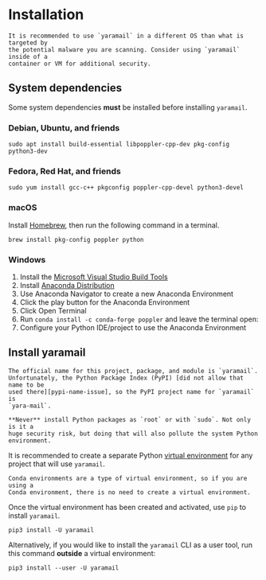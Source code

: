 # Installation

```{warning}
It is recommended to use `yaramail` in a different OS than what is targeted by 
the potential malware you are scanning. Consider using `yaramail` inside of a
container or VM for additional security.
```

## System dependencies

Some system dependencies **must** be installed before installing `yaramail`.

### Debian, Ubuntu, and friends

```text
sudo apt install build-essential libpoppler-cpp-dev pkg-config python3-dev
```

### Fedora, Red Hat, and friends

```text
sudo yum install gcc-c++ pkgconfig poppler-cpp-devel python3-devel
```

### macOS

Install [Homebrew][homebrew], then run the following command in a terminal.

```text
brew install pkg-config poppler python
```

### Windows

1. Install the [Microsoft Visual Studio Build Tools][build_tools]
2. Install [Anaconda Distribution][anaconda_distribution]
3. Use Anaconda Navigator to create a new Anaconda Environment
4. Click the play button for the Anaconda Environment
5. Click Open Terminal
6. Run `conda install -c conda-forge poppler` and leave the terminal open:
7. Configure your Python IDE/project to use the Anaconda Environment

## Install yaramail

```{note}
The official name for this project, package, and module is `yaramail`. 
Unfortunately, the Python Package Index (PyPI) [did not allow that name to be
used there][pypi-name-issue], so the PyPI project name for `yaramail` is 
`yara-mail`.
```

```{warning}
**Never** install Python packages as `root` or with `sudo`. Not only is it a
huge security risk, but doing that will also pollute the system Python
environment.
```

It is recommended to create a separate Python [virtual environment][venv]
for any project that will use `yaramail`.

```{note}
Conda environments are a type of virtual environment, so if you are using a
Conda environment, there is no need to create a virtual environment.
```

Once the virtual environment has been created and activated, use `pip` to
install `yaramail`.

```text
pip3 install -U yaramail
```

Alternatively, if you would like to install the `yaramail` CLI as a user tool,
run this command **outside** a virtual environment:

```text
pip3 install --user -U yaramail
```

[homebrew]: https://brew.sh/
[build_tools]: https://visualstudio.microsoft.com/downloads/#microsoft-visual-c-redistributable-for-visual-studio-2022
[anaconda_distribution]: https://www.anaconda.com/products/distribution
[venv]: https://docs.python.org/3/tutorial/venv.html
